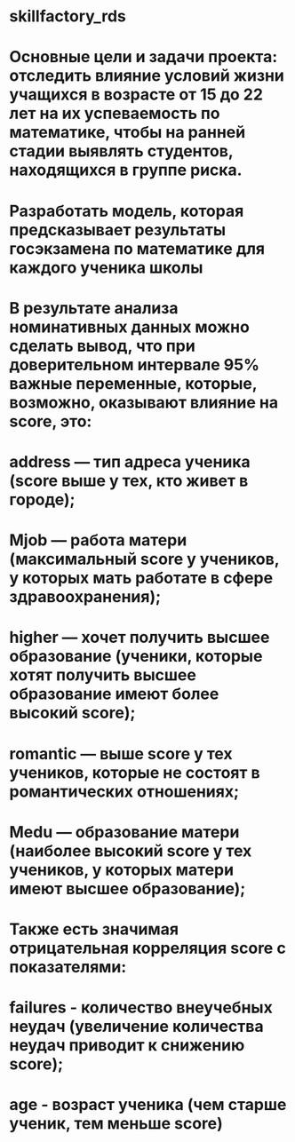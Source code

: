 # skillfactory_rds
# Основные цели и задачи проекта: отследить влияние условий жизни учащихся в возрасте от 15 до 22 лет на их успеваемость по математике, чтобы на ранней стадии выявлять студентов, находящихся в группе риска.
# Разработать модель, которая предсказывает результаты госэкзамена по математике для каждого ученика школы

# В результате анализа номинативных данных можно сделать вывод, что при доверительном интервале 95% важные переменные, которые, возможно, оказывают влияние на score, это:
#   address — тип адреса ученика (score выше у тех, кто живет в городе);
#   Mjob — работа матери (максимальный score у учеников, у которых мать работате в сфере здравоохранения);
#   higher — хочет получить высшее образование (ученики, которые хотят получить высшее образование имеют более высокий score);
#   romantic — выше score у тех учеников, которые не состоят в романтических отношениях;
#   Medu — образование матери (наиболее высокий score у тех учеников, у которых матери имеют высшее образование);
# Также есть значимая отрицательная корреляция score с показателями:
#   failures - количество внеучебных неудач (увеличение количества неудач приводит к снижению score);
#   age - возpаст ученика (чем старше ученик, тем меньше score)
